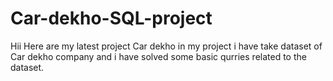 # Car-dekho-SQL-project
Hii Here are my latest project Car dekho in my project i have take dataset of Car dekho company and i have solved some basic qurries related to the dataset.
